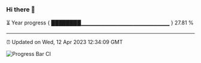 ### Hi there 👋

⏳ Year progress { ████████▁▁▁▁▁▁▁▁▁▁▁▁▁▁▁▁▁▁▁▁▁▁ } 27.81 %

---

⏰ Updated on Wed, 12 Apr 2023 12:34:09 GMT

![Progress Bar CI](https://github.com/ZhaoGui/ZhaoGui/workflows/Progress%20Bar%20CI/badge.svg)
